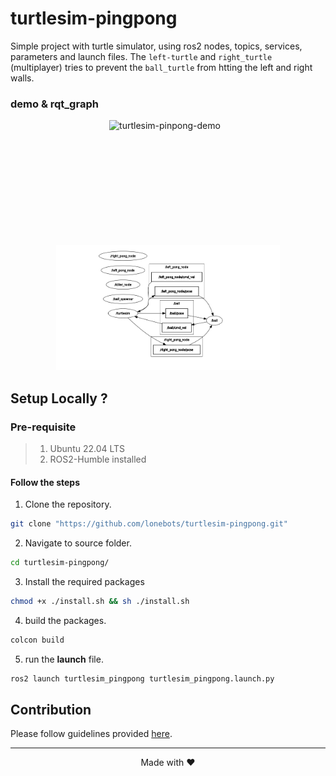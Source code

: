 # turtlesim-pingpong

Simple project with turtle simulator, using ros2 nodes, topics, services, parameters and launch files. The `left-turtle` and `right_turtle` (multiplayer) tries to prevent the `ball_turtle` from htting the left and right walls.

### demo & rqt_graph

<p align="center">
    <img src="documentation/turtlesim-pinpong-demo.gif" alt="turtlesim-pinpong-demo" style="display: inline-block; height: 200px; width: auto; margin-right: 10px;">
    <img src="documentation/turtlesim-pinpong-graph.png" alt="turtlesim-pinpong-demo" style="display: inline-block; height: 200px; width: auto;">
</p>


## Setup Locally ?

### Pre-requisite

> 1. Ubuntu 22.04 LTS
> 2. ROS2-Humble installed

#### Follow the steps

1. Clone the repository.

```bash
git clone "https://github.com/lonebots/turtlesim-pingpong.git"
```

2. Navigate to source folder.
```bash
cd turtlesim-pingpong/
```

3. Install the required packages 
```bash
chmod +x ./install.sh && sh ./install.sh
```

4. build the packages.

```bash
colcon build 
```

5. run the **launch** file.

```bash
ros2 launch turtlesim_pingpong turtlesim_pingpong.launch.py 
```


## Contribution

Please follow guidelines provided [here](./CONTRIBUTING.md).

---

<p align="center">Made with ❤️</p>